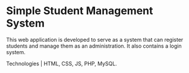 # Simple Student Management System

This web application is developed to serve as a system that can register students and manage them as an administration. It also contains a login system.

Technologies | HTML, CSS, JS, PHP, MySQL.
